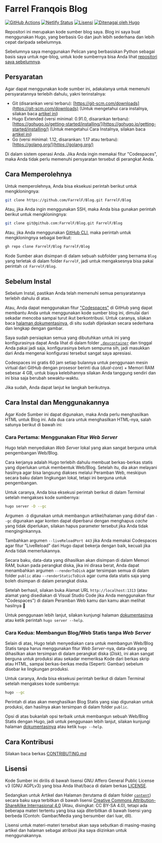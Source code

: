 # Farrel Franqois Blog

[![GitHub Actions](https://github.com/FarrelF/Blog/actions/workflows/build_and_deploy.yml/badge.svg)](https://github.com/FarrelF/Blog/actions/workflows/build_and_deploy.yml)
[![Netlify Status](https://api.netlify.com/api/v1/badges/edc59a5f-e63a-426c-ae65-cffe9153fa04/deploy-status)](https://app.netlify.com/sites/farrelf/deploys)
[![Lisensi](https://img.shields.io/github/license/FarrelF/Blog?label=Lisensi&style=flat-square)](LICENSE)
[![Ditenagai oleh Hugo](https://img.shields.io/badge/Hugo-ff4088?logo=hugo&style=flat-square&label=Ditenagai%20oleh)](https://gohugo.io)

Repositori ini merupakan kode sumber blog saya. Blog ini saya buat menggunakan Hugo, yang berbasis Go dan jauh lebih sederhana dan lebih cepat daripada sebelumnya.

Sebelumnya saya menggunakan Pelican yang berbasiskan Python sebagai basis saya untuk nge-blog, untuk kode sumbernya bisa Anda lihat [repositori saya sebelumnya](https://github.com/FarrelF/Blog-Old).

## Persyaratan

Agar dapat menggunakan kode sumber ini, adakalanya untuk memenuhi persyaratannya terlebih dahulu, yakni terinstalnya:

- Git (disarankan versi terbaru): [https://git-scm.com/downloads](https://git-scm.com/downloads) (Untuk mengetahui cara instalnya, silakan baca [artikel ini](https://farrel.franqois.id/cara-install-git))
- Hugo Extended (versi minimal: 0.91.0, disarankan terbaru): [https://gohugo.io/getting-started/installing/](https://gohugo.io/getting-started/installing/) (Untuk mengetahui Cara Instalnya, silakan baca [artikel ini](https://farrel.franqois.id/cara-install-hugo))
- Go (versi minimal: 1.12, disarankan: 1.17 atau terbaru): [https://golang.org/](https://golang.org/)

Di dalam sistem operasi Anda. Jika Anda ingin memakai fitur "Codespaces", maka Anda tidak perlu memenuhi persyaratan tersebut di perangkat Anda.

## Cara Memperolehnya

Untuk memperolehnya, Anda bisa eksekusi perintah berikut untuk mengkloningnya:

```bash
git clone https://github.com/FarrelF/Blog.git FarrelF/Blog
```

Atau, jika Anda ingin menggunakan SSH, maka Anda bisa gunakan perintah berikut untuk mengkloningnya:

```bash
git clone git@github.com:FarrelF/Blog.git FarrelF/Blog
```

Atau, jika Anda menggunakan [GitHub CLI](https://cli.github.com), maka perintah untuk mengkloningnya sebagai berikut:

```bash
gh repo clone FarrelF/Blog FarrelF/Blog
```

Kode Sumber akan disimpan di dalam sebuah subfolder yang bernama `Blog` yang terletak di dalam folder `FarrelF`, jadi untuk mengaksesnya bisa pakai perintah `cd FarrelF/Blog`.

## Sebelum Instal

Sebelum Instal, pastikan Anda telah memenuhi semua persyaratannya terlebih dahulu di atas.

Atau, Anda dapat menggunakan fitur ["Codespaces"](https://github.com/features/codespaces) di GitHub yang dapat membantu Anda untuk menggunakan kode sumber blog ini, dimulai dari sekadar mencoba sampai turut ikut berkontribusi. Untuk caranya, silakan baca [halaman dokumentasinya](https://docs.github.com/en/codespaces/getting-started/quickstart), di situ sudah dijelaskan secara sederhana dan lengkap dengan gambar.

Saya sudah persiapkan semua yang dibutuhkan untuk ini yang konfigurasinya dapat Anda lihat di dalam folder [`.devcontainer`](.devcontainer) dan tinggal Anda pakai jadi saja, konfigurasinya belum sempurna sih, jadi masukkan dari Anda mengenai konfigurasi tersebut sangat saya apresiasi.

Codespaces ini gratis 60 jam setiap bulannya untuk penggunaan mesin virtual dari GitHub dengan prosesor berinti dua (_dual-core_) + Memori RAM sebesar 4 GB, untuk biaya kelebihannya silakan Anda tanggung sendiri dan ini bisa saja berubah sewaktu-waktu.

Jika sudah, Anda dapat lanjut ke langkah berikutnya.

## Cara Instal dan Menggunakannya

Agar Kode Sumber ini dapat digunakan, maka Anda perlu menghasilkan HTML untuk Blog ini. Ada dua cara untuk menghasilkan HTML-nya, salah satunya berikut di bawah ini:

### Cara Pertama: Menggunakan Fitur _Web Server_

Hugo telah menyediakan _Web Server_ lokal yang akan sangat berguna untuk pengembangan Web/Blog.

Cara kerjanya adalah Hugo terlebih dahulu membuat berkas-berkas statis yang diperlukan untuk membentuk Web/Blog. Setelah itu, dia akan melayani hasilnya agar bisa langsung diakses melalui Peramban Web, meskipun secara baku dalam lingkungan lokal, tetapi ini berguna untuk pengembangan.

Untuk caranya, Anda bisa eksekusi perintah berikut di dalam Terminal setelah mengakses kode sumbernya:

```bash
hugo server -D --gc
```

Argumen `-D` digunakan untuk membangun artikel/halaman yang didraf dan `--gc` digunakan agar konten dapat diperbarui dengan menghapus _cache_ yang tidak diperlukan, silakan hapus parameter tersebut jika Anda tidak menginginkannya.

Tambahkan argumen `--liveReloadPort 443` jika Anda memakai Codespaces agar fitur "LiveReload" dari Hugo dapat bekerja dengan baik, kecuali jika Anda tidak memerlukannya.

Secara baku, data-data yang dihasilkan akan disimpan di dalam Memori RAM, bukan pada perangkat diska, jika ini dirasa berat, Anda dapat menambahkan argumen `--renderToDisk` agar tersimpan semua di dalam folder `public` atau `--renderStaticToDisk` agar cuma data statis saja yang boleh disimpan di dalam perangkat diska.

Setelah berhasil, silakan buka Alamat URL `http://localhost:1313` (atau alamat yang disediakan di Visual Studio Code jika Anda menggunakan fitur "Codespaces") di dalam Peramban Web kamu dan kamu akan melihat hasilnya 🙂

Untuk penggunaan lebih lanjut, silakan kunjungi halaman [dokumentasinya](https://gohugo.io/commands/hugo_server/) atau ketik perintah `hugo server --help`.

### Cara Kedua: Membangun Blog/Web Statis tanpa _Web Server_

Selain di atas, Hugo telah menyediakan cara untuk membangun Web/Blog Statis tanpa harus menggunakan fitur _Web Server_-nya, data-data yang dihasilkan akan tersimpan di dalam perangkat diska (_Disk_), ini akan sangat berguna untuk produksi atau sekadar memeriksa Kode dari berkas skrip atau HTML, sampai berkas-berkas media (Seperti: Gambar) sebelum disebar ke lingkungan produksi.

Untuk caranya, Anda bisa eksekusi perintah berikut di dalam Terminal setelah mengakses kode sumbernya:

```bash
hugo --gc
```

Perintah di atas akan menghasilkan Blog Statis yang siap digunakan untuk produksi, dan hasilnya akan tersimpan di dalam folder `public`.

Opsi di atas bukanlah opsi terbaik untuk membangun sebuah Web/Blog Statis dengan Hugo, jadi untuk penggunaan lebih lanjut, silakan kunjungi halaman [dokumentasinya](https://gohugo.io/commands/hugo/) atau ketik `hugo --help`.

## Cara Kontribusi

Silakan baca berkas [CONTRIBUTING.md](CONTRIBUTING.md)

## Lisensi

Kode Sumber ini dirilis di bawah lisensi GNU Affero General Public License v3 (GNU AGPLv3) yang bisa Anda lihat/baca di dalam berkas [LICENSE](LICENSE).

Sedangkan untuk Artikel dan Halaman (terutama di dalam folder [`content`](content)) secara baku saya terbitkan di bawah lisensi [Creative Commons Attribution-ShareAlike Internasional 4.0](https://creativecommons.org/licenses/by-sa/4.0/) (Atau, disingkat: CC BY-SA 4.0), tetapi ada beberapa materi tertentu yang bisa saja diterbitkan di bawah lisensi yang berbeda (Contoh: Gambar/Media yang bersumber dari luar, dll).

Lisensi untuk materi-materi tersebut akan saya sebutkan di masing-masing artikel dan halaman sebagai atribusi jika saya diizinkan untuk menggunakannya.
